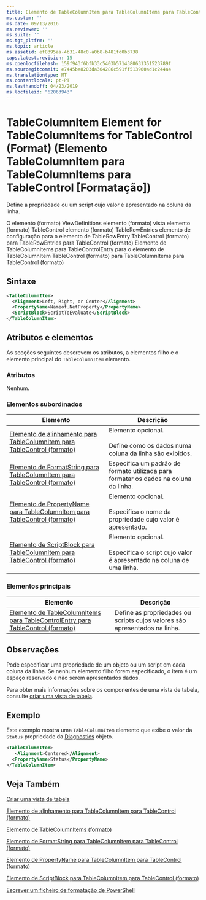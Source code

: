 ```yaml
---
title: Elemento de TableColumnItem para TableColumnItems para TableControl (formato) | Documentos da Microsoft
ms.custom: ''
ms.date: 09/13/2016
ms.reviewer: ''
ms.suite: ''
ms.tgt_pltfrm: ''
ms.topic: article
ms.assetid: ef8395aa-4b31-48c0-a0b8-b481fd0b3738
caps.latest.revision: 15
ms.openlocfilehash: 159f943f6bfb33c5403b5714380631351523789f
ms.sourcegitcommit: e7445ba8203da304286c591ff513900ad1c244a4
ms.translationtype: MT
ms.contentlocale: pt-PT
ms.lasthandoff: 04/23/2019
ms.locfileid: "62063943"
---
```

# <a name="tablecolumnitem-element-for-tablecolumnitems-for-tablecontrol-format"></a>TableColumnItem Element for TableColumnItems for TableControl (Format) (Elemento TableColumnItem para TableColumnItems para TableControl [Formatação])

Define a propriedade ou um script cujo valor é apresentado na coluna da linha.

O elemento (formato) ViewDefinitions elemento (formato) vista elemento (formato) TableControl elemento (formato) TableRowEntries elemento de configuração para o elemento de TableRowEntry TableControl (formato) para TableRowEntries para TableControl (formato) Elemento de TableColumnItems para TableControlEntry para o elemento de TableColumnItem TableControl (formato) para TableColumnItems para TableControl (formato)

## <a name="syntax"></a>Sintaxe

```xml
<TableColumnItem>
  <Alignment>Left, Right, or Center</Alignment>
  <PropertyName>Nameof.NetProperty</PropertyName>
  <ScriptBlock>ScriptToEvaluate</ScriptBlock>
</TableColumnItem>
```

## <a name="attributes-and-elements"></a>Atributos e elementos

As secções seguintes descrevem os atributos, a elementos filho e o elemento principal do `TableColumnItem` elemento.

### <a name="attributes"></a>Atributos

Nenhum.

### <a name="child-elements"></a>Elementos subordinados

|Elemento|Descrição|
|-------------|-----------------|
|[Elemento de alinhamento para TableColumnItem para TableControl (formato)](./alignment-element-for-tablecolumnitem-for-tablecontrol-format.md)|Elemento opcional.<br /><br /> Define como os dados numa coluna da linha são exibidos.|
|[Elemento de FormatString para TableColumnItem para TableControl (formato)](./formatstring-element-for-tablecolumnitem-for-tablecontrol-format.md)|Especifica um padrão de formato utilizada para formatar os dados na coluna da linha.|
|[Elemento de PropertyName para TableColumnItem para TableControl (formato)](./propertyname-element-for-tablecolumnitem-for-tablecontrol-format.md)|Elemento opcional.<br /><br /> Especifica o nome da propriedade cujo valor é apresentado.|
|[Elemento de ScriptBlock para TableColumnItem para TableControl (formato)](./scriptblock-element-for-tablecolumnitem-for-tablecontrol-format.md)|Elemento opcional.<br /><br /> Especifica o script cujo valor é apresentado na coluna de uma linha.|

### <a name="parent-elements"></a>Elementos principais

|Elemento|Descrição|
|-------------|-----------------|
|[Elemento de TableColumnItems para TableControlEntry para TableControl (formato)](./tablecolumnitems-element-for-tablerowentry-for-tablecontrol-format.md)|Define as propriedades ou scripts cujos valores são apresentados na linha.|

## <a name="remarks"></a>Observações

Pode especificar uma propriedade de um objeto ou um script em cada coluna da linha. Se nenhum elemento filho forem especificado, o item é um espaço reservado e não serem apresentados dados.

Para obter mais informações sobre os componentes de uma vista de tabela, consulte [criar uma vista de tabela](./creating-a-table-view.md).

## <a name="example"></a>Exemplo

Este exemplo mostra uma `TableColumnItem` elemento que exibe o valor da `Status` propriedade da [Diagnostics](/dotnet/api/System.Diagnostics.Process) objeto.

```xml
<TableColumnItem>
   <Alignment>Centered</Alignment>
  <PropertyName>Status</PropertyName>
</TableColumnItem>

```

## <a name="see-also"></a>Veja Também

[Criar uma vista de tabela](./creating-a-table-view.md)

[Elemento de alinhamento para TableColumnItem para TableControl (formato)](./alignment-element-for-tablecolumnitem-for-tablecontrol-format.md)

[Elemento de TableColumnItems (formato)](./tablecolumnitems-element-for-tablerowentry-for-tablecontrol-format.md)

[Elemento de FormatString para TableColumnItem para TableControl (formato)](./formatstring-element-for-tablecolumnitem-for-tablecontrol-format.md)

[Elemento de PropertyName para TableColumnItem para TableControl (formato)](./propertyname-element-for-tablecolumnitem-for-tablecontrol-format.md)

[Elemento de ScriptBlock para TableColumnItem para TableControl (formato)](./scriptblock-element-for-tablecolumnitem-for-tablecontrol-format.md)

[Escrever um ficheiro de formatação de PowerShell](./writing-a-powershell-formatting-file.md)
